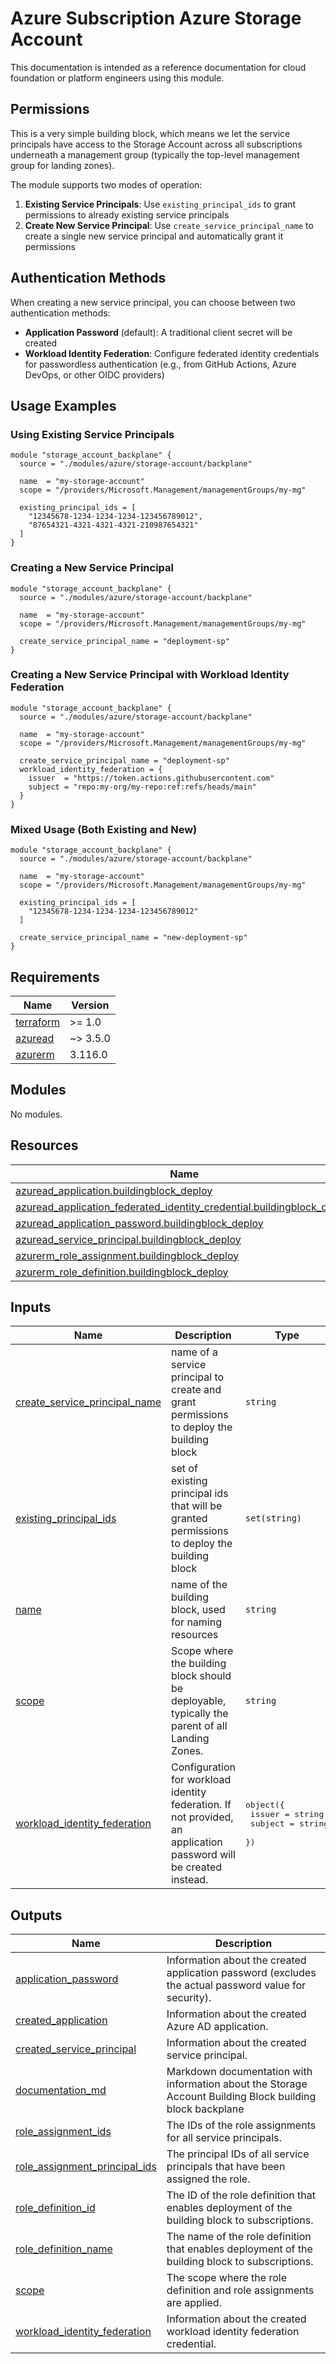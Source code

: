 # Azure Subscription Azure Storage Account

This documentation is intended as a reference documentation for cloud foundation or platform engineers using this module.

## Permissions

This is a very simple building block, which means we let the service principals have access to the Storage Account
across all subscriptions underneath a management group (typically the top-level management group for landing zones).

The module supports two modes of operation:

1. **Existing Service Principals**: Use `existing_principal_ids` to grant permissions to already existing service principals
2. **Create New Service Principal**: Use `create_service_principal_name` to create a single new service principal and automatically grant it permissions

## Authentication Methods

When creating a new service principal, you can choose between two authentication methods:

- **Application Password** (default): A traditional client secret will be created
- **Workload Identity Federation**: Configure federated identity credentials for passwordless authentication (e.g., from GitHub Actions, Azure DevOps, or other OIDC providers)

## Usage Examples

### Using Existing Service Principals

```hcl
module "storage_account_backplane" {
  source = "./modules/azure/storage-account/backplane"

  name  = "my-storage-account"
  scope = "/providers/Microsoft.Management/managementGroups/my-mg"

  existing_principal_ids = [
    "12345678-1234-1234-1234-123456789012",
    "87654321-4321-4321-4321-210987654321"
  ]
}
```

### Creating a New Service Principal

```hcl
module "storage_account_backplane" {
  source = "./modules/azure/storage-account/backplane"

  name  = "my-storage-account"
  scope = "/providers/Microsoft.Management/managementGroups/my-mg"

  create_service_principal_name = "deployment-sp"
}
```

### Creating a New Service Principal with Workload Identity Federation

```hcl
module "storage_account_backplane" {
  source = "./modules/azure/storage-account/backplane"

  name  = "my-storage-account"
  scope = "/providers/Microsoft.Management/managementGroups/my-mg"

  create_service_principal_name = "deployment-sp"
  workload_identity_federation = {
    issuer  = "https://token.actions.githubusercontent.com"
    subject = "repo:my-org/my-repo:ref:refs/heads/main"
  }
}
```

### Mixed Usage (Both Existing and New)

```hcl
module "storage_account_backplane" {
  source = "./modules/azure/storage-account/backplane"

  name  = "my-storage-account"
  scope = "/providers/Microsoft.Management/managementGroups/my-mg"

  existing_principal_ids = [
    "12345678-1234-1234-1234-123456789012"
  ]

  create_service_principal_name = "new-deployment-sp"
}
```

<!-- BEGIN_TF_DOCS -->
## Requirements

| Name | Version |
|------|---------|
| <a name="requirement_terraform"></a> [terraform](#requirement\_terraform) | >= 1.0 |
| <a name="requirement_azuread"></a> [azuread](#requirement\_azuread) | ~> 3.5.0 |
| <a name="requirement_azurerm"></a> [azurerm](#requirement\_azurerm) | 3.116.0 |

## Modules

No modules.

## Resources

| Name | Type |
|------|------|
| [azuread_application.buildingblock_deploy](https://registry.terraform.io/providers/hashicorp/azuread/latest/docs/resources/application) | resource |
| [azuread_application_federated_identity_credential.buildingblock_deploy](https://registry.terraform.io/providers/hashicorp/azuread/latest/docs/resources/application_federated_identity_credential) | resource |
| [azuread_application_password.buildingblock_deploy](https://registry.terraform.io/providers/hashicorp/azuread/latest/docs/resources/application_password) | resource |
| [azuread_service_principal.buildingblock_deploy](https://registry.terraform.io/providers/hashicorp/azuread/latest/docs/resources/service_principal) | resource |
| [azurerm_role_assignment.buildingblock_deploy](https://registry.terraform.io/providers/hashicorp/azurerm/3.116.0/docs/resources/role_assignment) | resource |
| [azurerm_role_definition.buildingblock_deploy](https://registry.terraform.io/providers/hashicorp/azurerm/3.116.0/docs/resources/role_definition) | resource |

## Inputs

| Name | Description | Type | Default | Required |
|------|-------------|------|---------|:--------:|
| <a name="input_create_service_principal_name"></a> [create\_service\_principal\_name](#input\_create\_service\_principal\_name) | name of a service principal to create and grant permissions to deploy the building block | `string` | `null` | no |
| <a name="input_existing_principal_ids"></a> [existing\_principal\_ids](#input\_existing\_principal\_ids) | set of existing principal ids that will be granted permissions to deploy the building block | `set(string)` | `[]` | no |
| <a name="input_name"></a> [name](#input\_name) | name of the building block, used for naming resources | `string` | n/a | yes |
| <a name="input_scope"></a> [scope](#input\_scope) | Scope where the building block should be deployable, typically the parent of all Landing Zones. | `string` | n/a | yes |
| <a name="input_workload_identity_federation"></a> [workload\_identity\_federation](#input\_workload\_identity\_federation) | Configuration for workload identity federation. If not provided, an application password will be created instead. | <pre>object({<br>    issuer  = string<br>    subject = string<br>  })</pre> | `null` | no |

## Outputs

| Name | Description |
|------|-------------|
| <a name="output_application_password"></a> [application\_password](#output\_application\_password) | Information about the created application password (excludes the actual password value for security). |
| <a name="output_created_application"></a> [created\_application](#output\_created\_application) | Information about the created Azure AD application. |
| <a name="output_created_service_principal"></a> [created\_service\_principal](#output\_created\_service\_principal) | Information about the created service principal. |
| <a name="output_documentation_md"></a> [documentation\_md](#output\_documentation\_md) | Markdown documentation with information about the Storage Account Building Block building block backplane |
| <a name="output_role_assignment_ids"></a> [role\_assignment\_ids](#output\_role\_assignment\_ids) | The IDs of the role assignments for all service principals. |
| <a name="output_role_assignment_principal_ids"></a> [role\_assignment\_principal\_ids](#output\_role\_assignment\_principal\_ids) | The principal IDs of all service principals that have been assigned the role. |
| <a name="output_role_definition_id"></a> [role\_definition\_id](#output\_role\_definition\_id) | The ID of the role definition that enables deployment of the building block to subscriptions. |
| <a name="output_role_definition_name"></a> [role\_definition\_name](#output\_role\_definition\_name) | The name of the role definition that enables deployment of the building block to subscriptions. |
| <a name="output_scope"></a> [scope](#output\_scope) | The scope where the role definition and role assignments are applied. |
| <a name="output_workload_identity_federation"></a> [workload\_identity\_federation](#output\_workload\_identity\_federation) | Information about the created workload identity federation credential. |
<!-- END_TF_DOCS -->
